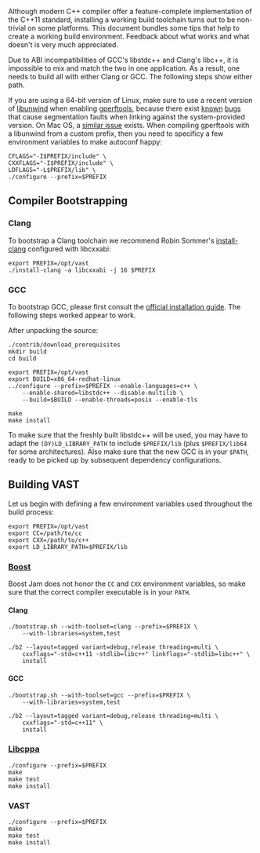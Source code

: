 Although modern C++ compiler offer a feature-complete implementation of the
C++11 standard, installing a working build toolchain turns out to be
non-trivial on some platforms. This document bundles some tips that help to
create a working build environment. Feedback about what works and what doesn't
is very much appreciated.

Due to ABI incompatibilities of GCC's libstdc++ and Clang's libc++, it is
impossible to mix and match the two in one application. As a result, one needs
to build all with either Clang or GCC. The following steps show either path.

If you are using a 64-bit version of Linux, make sure to use a recent version
of [libunwind](http://www.nongnu.org/libunwind/index.html) when enabling
[gperftools](http://code.google.com/p/gperftools/), because there exist
[known](http://code.google.com/p/gperftools/issues/detail?id=66)
[bugs](https://code.google.com/p/gperftools/source/browse/README) that
cause segmentation faults when linking against the system-provided version. On
Mac OS, a [similar issue](https://code.google.com/p/gperftools/issues/detail?id=413) exists.
When compiling gperftools with a libunwind from a custom prefix, then you need
to specificy a few environment variables to make autoconf happy:

    CFLAGS="-I$PREFIX/include" \
    CXXFLAGS="-I$PREFIX/include" \
    LDFLAGS="-L$PREFIX/lib" \
    ./configure --prefix=$PREFIX


## Compiler Bootstrapping

### Clang

To bootstrap a Clang toolchain we recommend Robin Sommer's
[install-clang](https://github.com/rsmmr/install-clang) configured with
libcxxabi:

    export PREFIX=/opt/vast
    ./install-clang -a libcxxabi -j 16 $PREFIX

### GCC

To bootstrap GCC, please first consult the [official installation
guide](http://gcc.gnu.org/wiki/InstallingGCC). The following steps worked
appear to work.

After unpacking the source:

    ./contrib/download_prerequisites
    mkdir build
    cd build

    export PREFIX=/opt/vast
    export BUILD=x86_64-redhat-linux
    ../configure --prefix=$PREFIX --enable-languages=c++ \
        --enable-shared=libstdc++ --disable-multilib \
        --build=$BUILD --enable-threads=posix --enable-tls 

    make
    make install

To make sure that the freshly built libstdc++ will be used, you may have to
adapt the `(DY)LD_LIBRARY_PATH` to include `$PREFIX/lib` (plus `$PREFIX/lib64`
for some architectures). Also make sure that the new GCC is in your `$PATH`,
ready to be picked up by subsequent dependency configurations.


## Building VAST

Let us begin with defining a few environment variables used throughout the
build process:

    export PREFIX=/opt/vast
    export CC=/path/to/cc
    export CXX=/path/to/c++
    export LD_LIBRARY_PATH=$PREFIX/lib

### [Boost](http://www.boost.org)

Boost Jam does not honor the `CC` and `CXX` environment variables, so make sure
that the correct compiler executable is in your `PATH`.

#### Clang

    ./bootstrap.sh --with-toolset=clang --prefix=$PREFIX \
        --with-libraries=system,test
    
    ./b2 --layout=tagged variant=debug,release threading=multi \
        cxxflags="-std=c++11 -stdlib=libc++" linkflags="-stdlib=libc++" \
        install

#### GCC

    ./bootstrap.sh --with-toolset=gcc --prefix=$PREFIX \
        --with-libraries=system,test
    
    ./b2 --layout=tagged variant=debug,release threading=multi \
        cxxflags="-std=c++11" \
        install

### [Libcppa](https://github.com/Neverlord/libcppa)

    ./configure --prefix=$PREFIX
    make
    make test
    make install

### VAST

    ./configure --prefix=$PREFIX
    make
    make test
    make install
